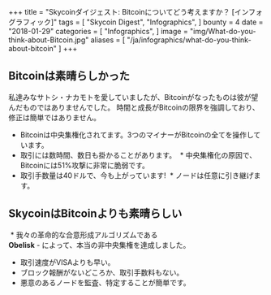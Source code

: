 +++
title = "Skycoinダイジェスト: Bitcoinについてどう考えますか？ [インフォグラフィック]"
tags = [
    "Skycoin Digest",
    "Infographics",
]
bounty = 4
date = "2018-01-29"
categories = [
    "Infographics",
]
image = "img/What-do-you-think-about-Bitcoin.jpg"
aliases = [
	"/ja/infographics/what-do-you-think-about-bitcoin"
]
+++

## Bitcoinは素晴らしかった

私達みなサトシ・ナカモトを愛していましたが、Bitcoinがなったものは彼が望んだものではありませんでした。
時間と成長がBitcoinの限界を強調しており、修正は簡単ではありません。

  * Bitcoinは中央集権化されてます。3つのマイナーがBitcoinの全てを操作しています。
  * 取引には数時間、数日も掛かることがあります。
  * 中央集権化の原因で、Bitcoinには51%攻撃に非常に脆弱です。
  * 取引手数量は40ドルで、今も上がっています!
  * ノードは任意に引き継げます。

## SkycoinはBitcoinよりも素晴らしい

  * 我々の革命的な合意形成アルゴリズムである</br>
   __Obelisk__ - によって、本当の非中央集権を達成しました。
  * 取引速度がVISAよりも早い。
  * ブロック報酬がないどころか、取引手数料もない。
  * 悪意のあるノードを監査、特定することが簡単です。
